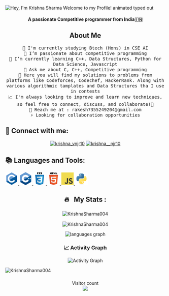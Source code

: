 <img src="https://readme-typing-svg.demolab.com?font=Operator+Mono&size=33&duration=2800&pause=2000&color=FAFAFA&center=true&vCenter=true&width=1050&height=50&lines=Hey%2C+I'm+Krishna+Sharma+Welcome+to+my+Github+Profile!" align="middle" alt="Hey, I'm Krishna Sharma Welcome to my Profile! animated typed out">
<div align="center">

<h4 align="center">A passionate Competitive programmer from India🇮🇳</h3>

<h2 align="center">About Me</h2>
<p align="center">
  <samp>
    🔭 I'm currently studying Btech (Hons) in CSE AI<br>
    🚀 I’m passionate about competitive programming<br>
    🌱 I’m currently learning C++, Data Structures, Python for Data Science, Javascript<br>
    💬 Ask me about C, C++, Competitive programming<br>
    🔎 Here you will find my solutions to problems from platforms like Codeforces, Codechef, HackerRank. Along with various algorithmic tamplates and Data Structures tha I use in contests<br>
    📈 I'm always looking to improve and learn new techniques, so feel free to connect, discuss, and collaborate!🚀<br>
    🧰 Reach me at : rakesh7355249204@gmail.com<br>
    ⚡ Looking for collaboration opportunities<br>
  </samp>
</p>
<h2 align="left">🔗 Connect with me:</h2>
<p align="left">

<a href="https://www.codechef.com/users/krishna_vnjr10" target="blank"><img align="center" src="https://cdn.jsdelivr.net/npm/simple-icons@3.1.0/icons/codechef.svg" alt="krishna_vnjr10" height="30" width="40" /></a>
<a href="https://codeforces.com/profile/krishna__njr10" target="blank"><img align="center" src="https://raw.githubusercontent.com/rahuldkjain/github-profile-readme-generator/master/src/images/icons/Social/codeforces.svg" alt="krishna__njr10" height="30" width="40" /></a>
</p>

<h2 align="left">📚 Languages and Tools:</h2>
<p align="left"> <a href="https://www.cprogramming.com/" target="_blank" rel="noreferrer"> <img src="https://raw.githubusercontent.com/devicons/devicon/master/icons/c/c-original.svg" alt="c" width="40" height="40"/> </a> <a href="https://www.w3schools.com/cpp/" target="_blank" rel="noreferrer"> <img src="https://raw.githubusercontent.com/devicons/devicon/master/icons/cplusplus/cplusplus-original.svg" alt="cplusplus" width="40" height="40"/> </a> <a href="https://www.w3schools.com/css/" target="_blank" rel="noreferrer"> <img src="https://raw.githubusercontent.com/devicons/devicon/master/icons/css3/css3-original-wordmark.svg" alt="css3" width="40" height="40"/> </a> <a href="https://www.w3.org/html/" target="_blank" rel="noreferrer"> <img src="https://raw.githubusercontent.com/devicons/devicon/master/icons/html5/html5-original-wordmark.svg" alt="html5" width="40" height="40"/> </a> <a href="https://developer.mozilla.org/en-US/docs/Web/JavaScript" target="_blank" rel="noreferrer"> <img src="https://raw.githubusercontent.com/devicons/devicon/master/icons/javascript/javascript-original.svg" alt="javascript" width="40" height="40"/> </a> <a href="https://www.python.org" target="_blank" rel="noreferrer"> <img src="https://raw.githubusercontent.com/devicons/devicon/master/icons/python/python-original.svg" alt="python" width="40" height="40"/> </a> </p>

</p>

<summary><h2> 🔥 &nbsp; My Stats : </h2></summary>

<div align="center">
  
###
  <img align="center" src="https://github-readme-stats.vercel.app/api?username=KrishnaSharma004&show_icons=true&locale=en&hide_title=false&layout=compact&card_width=320&langs_count=6&theme=github_dark&hide_border=true&order=2" height="200" alt="KrishnaSharma004" />
<p><img align="center" src="https://github-readme-streak-stats.herokuapp.com/?user=KrishnaSharma004&" alt="KrishnaSharma004" /></p>
<img src="https://github-readme-stats.vercel.app/api/top-langs?username=KrishnaSharma004&locale=en&hide_title=false&layout=compact&card_width=320&langs_count=6&theme=github_dark&hide_border=true&order=2" height="150" alt="languages graph"  />

### 📈 **Activity Graph**
<div align="center">
  <img src="https://github-readme-activity-graph.vercel.app/graph?username=krishnaSharma004&theme=github-dark&area=true&hide_border=true" height="250" alt="Activity Graph" />
</div>


<p align="left"><img src="https://github-profile-trophy.vercel.app/?username=KrishnaSharma004&theme=matrix" alt="KrishnaSharma004" /></a> </p>

 ###

  <p align="center"> 
  Visitor count<br>
  <img src="https://profile-counter.glitch.me/KrishnaSharma004/count.svg" />
</p>





<!---
KrishnaSharma004/KrishnaSharma004 is a ✨ special ✨ repository because its `README.md` (this file) appears on your GitHub profile.
You can click the Preview link to take a look at your changes.
--->
